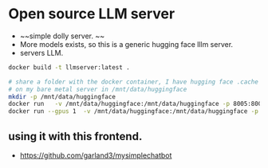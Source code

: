 # Open source LLM server

* ~~simple dolly server. ~~
* More models exists, so this is a generic hugging face lllm server. 
* servers LLM. 

```bash
docker build -t llmserver:latest .

# share a folder with the docker container, I have hugging face .cache folder 
# on my bare metal server in /mnt/data/huggingface
mkdir -p /mnt/data/huggingface
docker run   -v /mnt/data/huggingface:/mnt/data/huggingface -p 8005:8005 llmserver:latest
docker run --gpus 1  -v /mnt/data/huggingface:/mnt/data/huggingface -p 8005:8005 llmserver:latest
```

## using it with this frontend. 
* https://github.com/garland3/mysimplechatbot

